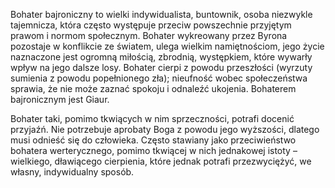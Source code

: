 Bohater bajroniczny to wielki indywidualista, buntownik, osoba niezwykle tajemnicza, która często występuje przeciw powszechnie przyjętym prawom i normom społecznym. Bohater wykreowany przez Byrona pozostaje w konflikcie ze światem, ulega wielkim namiętnościom, jego życie naznaczone jest ogromną miłością, zbrodnią, występkiem, które wywarły wpływ na jego dalsze losy. Bohater cierpi z powodu przeszłości (wyrzuty sumienia z powodu popełnionego zła); nieufność wobec społeczeństwa sprawia, że nie może zaznać spokoju i odnaleźć ukojenia. Bohaterem bajronicznym jest Giaur.

Bohater taki, pomimo tkwiących w nim sprzeczności, potrafi docenić przyjaźń. Nie potrzebuje aprobaty Boga z powodu jego wyższości, dlatego musi odnieść się do człowieka. Często stawiany jako przeciwieństwo bohatera werterycznego, pomimo tkwiącej w nich jednakowej istoty – wielkiego, dławiącego cierpienia, które jednak potrafi przezwyciężyć, we własny, indywidualny sposób.